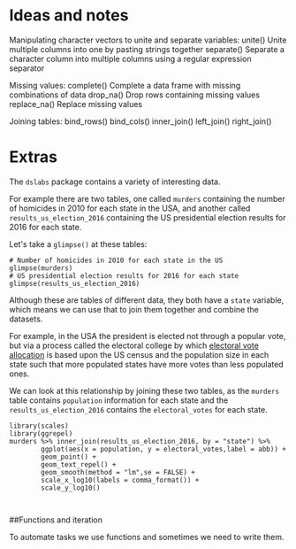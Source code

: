 # Ideas and notes

Manipulating character vectors to unite and separate variables:
unite() Unite multiple columns into one by pasting strings together
separate() Separate a character column into multiple columns using a regular expression separator

Missing values:
complete() Complete a data frame with missing combinations of data
drop_na() Drop rows containing missing values
replace_na() Replace missing values

Joining tables:
bind_rows()
bind_cols()
inner_join()
left_join()
right_join()

# Extras

The `dslabs` package contains a variety of interesting data. 

For example there are two tables, one called `murders` containing the number
of homicides in 2010 for each state in the USA,
and another called `results_us_election_2016` containing the US presidential election
results for 2016 for each state.

Let's take a `glimpse()` at these tables:

```{r dslabs-murders-elections}
# Number of homicides in 2010 for each state in the US
glimpse(murders)
# US presidential election results for 2016 for each state
glimpse(results_us_election_2016)
```

Although these are tables of different data, they both have a `state` variable,
which means we can use that to join them together and combine the datasets.

For example, in the USA the president is elected not through a popular vote, but 
via a process called the electoral college by which
[electoral vote allocation](https://www.archives.gov/federal-register/electoral-college/allocation.html)
is based upon the US census and the population size in each state such that
more populated states have more votes than less populated ones.

We can look at this relationship by joining these two tables, as the `murders`
table contains `population` information for each state and the `results_us_election_2016`
contains the `electoral_votes` for each state.

```{r}
library(scales)
library(ggrepel)
murders %>% inner_join(results_us_election_2016, by = "state") %>% 
        ggplot(aes(x = population, y = electoral_votes,label = abb)) +
        geom_point() +
        geom_text_repel() +
        geom_smooth(method = "lm",se = FALSE) +
        scale_x_log10(labels = comma_format()) +
        scale_y_log10() 
        
        
```
##Functions and iteration

To automate tasks we use functions and sometimes we need to write them.

